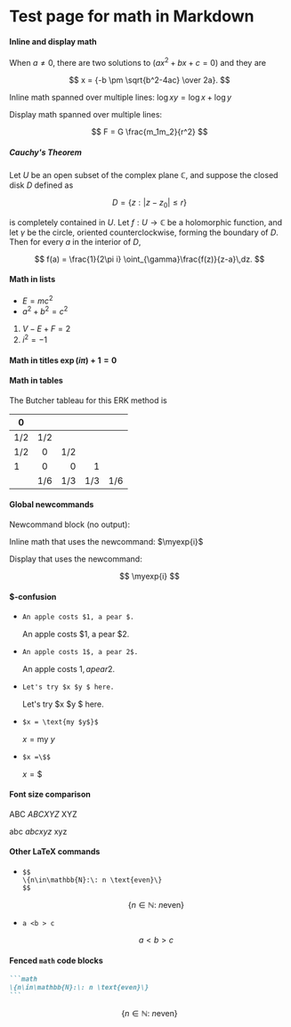 # Test page for math in Markdown

#### Inline and display math

When $a \ne 0$, there are two solutions to $(ax^2 + bx + c = 0)$ and they are

$$
x = {-b \pm \sqrt{b^2-4ac} \over 2a}.
$$

Inline math spanned over multiple lines: $\log xy =
\log x + \log y$

Display math spanned over multiple lines:

$$
F =
G \frac{m_1m_2}{r^2}
$$

##### Cauchy's Theorem

Let $U$ be an open subset of the complex plane $\mathbb{C}$, and suppose the
closed disk $D$ defined as

$$
D = \{z:|z-z_{0}|\leq r\}
$$

is completely contained in $U$. Let $f: U\to\mathbb{C}$ be a holomorphic function,
and let $\gamma$ be the circle, oriented counterclockwise, forming the boundary of
$D$. Then for every $a$ in the interior of $D$,

$$
f(a) = \frac{1}{2\pi i} \oint_{\gamma}\frac{f(z)}{z-a}\,dz.
$$

#### Math in lists

- $E = mc^2$
- $a^2 + b^2 = c^2$

1. $V - E + F = 2$
2. $i^2 = -1$

#### Math in titles $\exp(i\pi) + 1 = 0$

#### Math in tables

The Butcher tableau for this ERK method is

| $0$   |       |       |       |       |
| ----- | :---: | ----: | ----: | ----: |
| $1/2$ | $1/2$ |       |       |       |
| $1/2$ |  $0$  | $1/2$ |       |       |
| $1$   |  $0$  |   $0$ |   $1$ |       |
|       | $1/6$ | $1/3$ | $1/3$ | $1/6$ |

#### Global newcommands

Newcommand block (no output):

$$
\newcommand\myexp[1]{e^{#1}}
$$

Inline math that uses the newcommand: $\myexp{i}$

Display that uses the newcommand:

$$
\myexp{i}
$$

#### $-confusion

- ```markdown
  An apple costs $1, a pear $.
  ```

  An apple costs $1, a pear $2.

- ```markdown
  An apple costs 1$, a pear 2$.
  ```

  An apple costs 1$, a pear 2$.

- ```markdown
  Let's try $x $y $ here.
  ```

  Let's try $x $y $ here.

- ```markdown
  $x = \text{my $y$}$
  ```

  $x = \text{my $y$}$

- ```markdown
  $x =\$$
  ```
  $x =\$$

#### Font size comparison

ABC $ABC XYZ$ XYZ

abc $abc xyz$ xyz

#### Other LaTeX commands

- ```
  $$
  \{n\in\mathbb{N}:\: n \text{even}\}
  $$
  ```

  $$
  \{n\in\mathbb{N}:\: n \text{even}\}
  $$


- ```mathdown
  a <b > c
  ```
  $$
  a <b > c
  $$


#### Fenced `math` code blocks

````markdown
```math
\{n\in\mathbb{N}:\: n \text{even}\}
```
````
```math
\{n\in\mathbb{N}:\: n \text{even}\}
```
